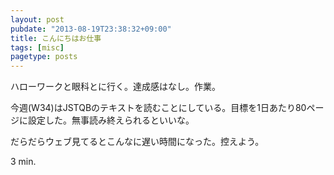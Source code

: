 ```yaml
---
layout: post
pubdate: "2013-08-19T23:38:32+09:00"
title: こんにちはお仕事
tags: [misc]
pagetype: posts
---
```

ハローワークと眼科とに行く。達成感はなし。作業。

今週(W34)はJSTQBのテキストを読むことにしている。目標を1日あたり80ページに設定した。無事読み終えられるといいな。

だらだらウェブ見てるとこんなに遅い時間になった。控えよう。

3 min.
